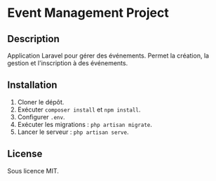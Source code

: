 # Event Management Project

## Description

Application Laravel pour gérer des événements. Permet la création, la gestion et l'inscription à des événements.

## Installation

1. Cloner le dépôt.
2. Exécuter `composer install` et `npm install`.
3. Configurer `.env`.
4. Exécuter les migrations : `php artisan migrate`.
5. Lancer le serveur : `php artisan serve`.

## License

Sous licence MIT.